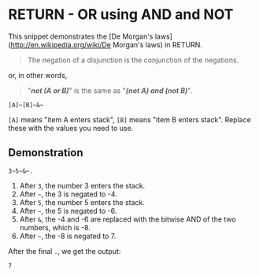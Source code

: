 # RETURN - OR using AND and NOT

This snippet demonstrates the [De Morgan's laws](http://en.wikipedia.org/wiki/De Morgan's laws) in RETURN.

> The negation of a disjunction is the conjunction of the negations.

or, in other words,

> "***not (A or B)***" is the same as "***(not A) and (not B)***".

```
[A]~[B]~&~
```

`[A]` means "item A enters stack", `[B]` means "item B enters stack". Replace these with the values you need to use.

## Demonstration

```
3~5~&~.
```

1. After `3`, the number 3 enters the stack.
2. After `~`, the 3 is negated to -4.
3. After `5`, the number 5 enters the stack.
4. After `~`, the 5 is negated to -6.
5. After `&`, the -4 and -6 are replaced with the bitwise AND of the two numbers, which is -8.
6. After `~`, the -8 is negated to 7.

After the final `.`, we get the output:

```
7
```
